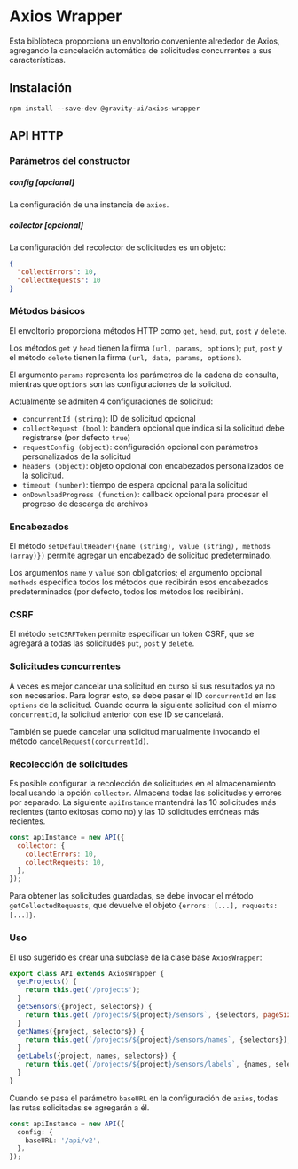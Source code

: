 # Axios Wrapper

Esta biblioteca proporciona un envoltorio conveniente alrededor de Axios, agregando la cancelación automática de solicitudes concurrentes a sus características.

## Instalación

```shell
npm install --save-dev @gravity-ui/axios-wrapper
```

## API HTTP

### Parámetros del constructor

##### config [opcional]

La configuración de una instancia de `axios`.

##### collector [opcional]

La configuración del recolector de solicitudes es un objeto:

```json
{
  "collectErrors": 10,
  "collectRequests": 10
}
```

### Métodos básicos

El envoltorio proporciona métodos HTTP como `get`, `head`, `put`, `post` y `delete`.

Los métodos `get` y `head` tienen la firma `(url, params, options)`; `put`, `post` y el método `delete` tienen la firma `(url, data, params, options)`.

El argumento `params` representa los parámetros de la cadena de consulta, mientras que `options` son las configuraciones de la solicitud.

Actualmente se admiten 4 configuraciones de solicitud:

- `concurrentId (string)`: ID de solicitud opcional
- `collectRequest (bool)`: bandera opcional que indica si la solicitud debe registrarse (por defecto `true`)
- `requestConfig (object)`: configuración opcional con parámetros personalizados de la solicitud
- `headers (object)`: objeto opcional con encabezados personalizados de la solicitud.
- `timeout (number)`: tiempo de espera opcional para la solicitud
- `onDownloadProgress (function)`: callback opcional para procesar el progreso de descarga de archivos

### Encabezados

El método `setDefaultHeader({name (string), value (string), methods (array)})` permite agregar un encabezado de solicitud predeterminado.

Los argumentos `name` y `value` son obligatorios; el argumento opcional `methods` especifica todos los métodos que recibirán esos encabezados predeterminados (por defecto, todos los métodos los recibirán).

### CSRF

El método `setCSRFToken` permite especificar un token CSRF, que se agregará a todas las solicitudes `put`, `post` y `delete`.

### Solicitudes concurrentes

A veces es mejor cancelar una solicitud en curso si sus resultados ya no son necesarios. Para lograr esto, se debe pasar el ID `concurrentId` en las `options` de la solicitud. Cuando ocurra la siguiente solicitud con el mismo `concurrentId`, la solicitud anterior con ese ID se cancelará.

También se puede cancelar una solicitud manualmente invocando el método `cancelRequest(concurrentId)`.

### Recolección de solicitudes

Es posible configurar la recolección de solicitudes en el almacenamiento local usando la opción `collector`. Almacena todas las solicitudes y errores por separado. La siguiente `apiInstance` mantendrá las 10 solicitudes más recientes (tanto exitosas como no) y las 10 solicitudes erróneas más recientes.

```javascript
const apiInstance = new API({
  collector: {
    collectErrors: 10,
    collectRequests: 10,
  },
});
```

Para obtener las solicitudes guardadas, se debe invocar el método `getCollectedRequests`, que devuelve el objeto `{errors: [...], requests: [...]}`.

### Uso

El uso sugerido es crear una subclase de la clase base `AxiosWrapper`:

```javascript
export class API extends AxiosWrapper {
  getProjects() {
    return this.get('/projects');
  }
  getSensors({project, selectors}) {
    return this.get(`/projects/${project}/sensors`, {selectors, pageSize: 200});
  }
  getNames({project, selectors}) {
    return this.get(`/projects/${project}/sensors/names`, {selectors});
  }
  getLabels({project, names, selectors}) {
    return this.get(`/projects/${project}/sensors/labels`, {names, selectors});
  }
}
```

Cuando se pasa el parámetro `baseURL` en la configuración de `axios`, todas las rutas solicitadas se agregarán a él.

```typescript
const apiInstance = new API({
  config: {
    baseURL: '/api/v2',
  },
});
```